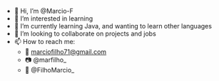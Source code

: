 - 👋 Hi, I’m @Marcio-F
- 👀 I’m interested in learning
- 🌱 I’m currently learning Java, and wanting to learn other languages
- 💞️ I’m looking to collaborate on projects and jobs
- 📫 How to reach me: 
  - 📧 marciofilho71@gmail.com
  - 📷 @marfilho_
  - 🐳 @FilhoMarcio_

<!---
Marcio-F/Marcio-F is a ✨ special ✨ repository because its `README.md` (this file) appears on your GitHub profile.
You can click the Preview link to take a look at your changes.
--->
